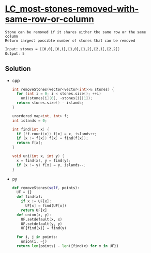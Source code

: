 # [LC_most-stones-removed-with-same-row-or-column](https://leetcode.com/problems/most-stones-removed-with-same-row-or-column)

```en
Stone can be removed if it shares either the same row or the same column
Return largest possible number of stones that can be removed
```

```txt
Input: stones = [[0,0],[0,1],[1,0],[1,2],[2,1],[2,2]]
Output: 5
```

## Solution

* cpp

  ```cpp
  int removeStones(vector<vector<int>>& stones) {
    for (int i = 0; i < stones.size(); ++i)
      uni(stones[i][0], ~stones[i][1]);
    return stones.size() - islands;
  }

  unordered_map<int, int> f;
  int islands = 0;

  int find(int x) {
    if (!f.count(x)) f[x] = x, islands++;
    if (x != f[x]) f[x] = find(f[x]);
    return f[x];
  }

  void uni(int x, int y) {
    x = find(x), y = find(y);
    if (x != y) f[x] = y, islands--;
  }
  ```

* py

  ```py
  def removeStones(self, points):
    UF = {}
    def find(x):
      if x != UF[x]:
        UF[x] = find(UF[x])
      return UF[x]
    def union(x, y):
      UF.setdefault(x, x)
      UF.setdefault(y, y)
      UF[find(x)] = find(y)

    for i, j in points:
      union(i, ~j)
    return len(points) - len({find(x) for x in UF})
  ```
